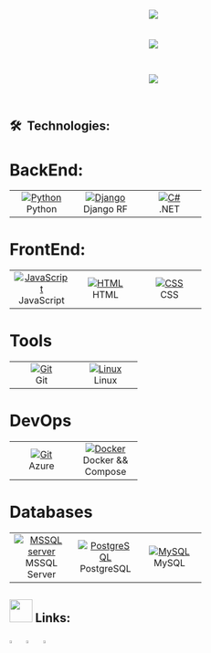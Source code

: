 <h1 align="center">
  <a href="https://git.io/typing-svg">
    <img src="https://readme-typing-svg.herokuapp.com/?lines=print(%22Hello%2C%20World!%22);Console.Writeline(%22Hello%2C%20World!%22);console.log(%22Hello%2C%20World!%22)&font=Fira%20Code&center=true&width=1000&height=50&size=25">
  </a>
</h1>
<p align="center">
  <br>
  <img src="https://readme-typing-svg.herokuapp.com/?lines=I'm+Emilzon!;BackEnd+Developer!&font=Fira%20Code&center=true&width=380&height=50&size=30">
</p> 

<br>

<p align="center">
  <a href="#">
    <img src="https://user-images.githubusercontent.com/48784001/130169241-21e51597-9693-47ff-a304-de1812851cd7.gif">
  </a>
</p>

<br>
  
## 🛠  Technologies:

# BackEnd:
<table>
  <tr>
    <td align="center" width="96">
      <a href="#">
        <img src="https://img.icons8.com/color/48/000000/python--v1.png" alt="Python"/>
      </a>
      <br>Python
    </td>
    <td align="center" width="96">
      <a href="#macropower-tech" >
        <img src="https://img.icons8.com/color/50/000000/django.png" alt="Django"/> 
      </a>
      <br>Django RF
    </td>
    <td align="center" width="96">
      <a href="#">
        <img src="https://img.icons8.com/color/48/000000/c-sharp-logo.png" alt="C#"/>  
      </a>
      <br>.NET
    </td>
  </tr>
</table>

# FrontEnd:
<table>
  <tr>
    <td align="center" width="96">
      <a href="#">
        <img src="https://img.icons8.com/color/50/000000/javascript--v1.png" alt="JavaScript"/>
      </a>
      <br>JavaScript
    </td>
    <td align="center" width="96">
      <a href="#" >
       <img src="https://img.icons8.com/color/50/000000/html-5--v1.png" alt="HTML"/>
      </a>
      <br>HTML
    </td>
    <td align="center" width="96">
      <a href="#" >
       <img src="https://img.icons8.com/color/50/000000/css3.png" alt="CSS"/>
      </a>
      <br>CSS
    </td>
  </tr>
</table>

# Tools

<table>
  <tr>
     <td align="center" width="96">
      <a href="#" >
       <img src="https://img.icons8.com/color/50/000000/git.png" alt="Git"/>
      </a>
      <br>Git
    </td>
    <td align="center" width="96">
      <a href="#" >
       <img src="https://img.icons8.com/color/48/000000/linux--v1.png" alt="Linux"/>
      </a>
      <br>Linux
    </td>
  </tr>
</table>

# DevOps

<table>
  <tr>
     <td align="center" width="96">
      <a href="#" >
       <img src="https://img.icons8.com/fluency/48/000000/azure-1.png" alt="Git"/>
      </a>
      <br>Azure
    </td>
    <td align="center" width="96">
      <a href="#" >
       <img src="https://img.icons8.com/color/50/000000/docker" alt="Docker"/>
      </a>
      <br>Docker && Compose
    </td>
  </tr>
</table>

# Databases

<table>
  <tr>
     <td align="center" width="96">
      <a href="#" >
       <img src="https://img.icons8.com/color/48/000000/microsoft-sql-server.png" alt="MSSQL server"/>
      </a>
      <br>MSSQL Server
    </td>
    <td align="center" width="96">
      <a href="#" >
       <img src="https://img.icons8.com/color/48/000000/postgresql.png" alt="PostgreSQL"/>
      </a>
      <br>PostgreSQL
    </td>
    <td align="center" width="96">
      <a href="#" >
       <img src="https://img.icons8.com/color/48/000000/mysql-logo.png" alt="MySQL"/>
      </a>
      <br>MySQL
    </td>
  </tr>
</table>

<!-- ## 📊 Stats:

<!-- <p>
  <a href="https://github.com/anuraghazra/github-readme-stats">
    <img src="https://github-readme-stats.vercel.app/api?username=EmilzonJ&show_icons=true&bg_color=0d1117&text_color=FFF&border_color=444" height="165">
  </a>
  <a href="https://github.com/anuraghazra/github-readme-stats">
    <img src="https://github-readme-stats.vercel.app/api/top-langs/?username=EmilzonJ&layout=compact&bg_color=0d1117&text_color=FFF&border_color=444"  height="165">
  </a>
  <br>
<!--   <a href="https://github.com/anuraghazra/github-readme-stats">
    <img src="https://github-readme-stats.vercel.app/api/wakatime?username=EmilzonJ&bg_color=0d1117&text_color=FFF&border_color=444">
  </a> -->
</p>

<!-- ## 🔥 Contributions:
<p>
  <a href="https://git.io/streak-stats">
    <img src="http://github-readme-streak-stats.herokuapp.com?user=EmilzonJ&theme=react&background=0d1117&border=666">
  </a>
  <br>
  <a href="https://github.com/Ashutosh00710/github-readme-activity-graph">
    <img src="https://activity-graph.herokuapp.com/graph?username=EmilzonJ&theme=react-dark&hide_border=true">
  </a>
</p> -->



## <img height="40" src="https://raw.githubusercontent.com/innng/innng/master/assets/kyubey.gif"/> Links: 
<!-- 
[<img src="https://img.icons8.com/color/48/000000/twitter.png" width="3.5%"/>](https://twitter.com/user)  &nbsp; [<img 
src="https://img.icons8.com/fluent/48/000000/facebook-new.png" width="3.5%"/>](https://www.facebook.com/sciencepal/)  &nbsp;  -->

[<img src="https://img.icons8.com/color/48/000000/linkedin.png" width="3.5%"/>](https://www.linkedin.com/in/emilzon-jeronimo-8651ab209 "LinkedIn")  &nbsp; [<img src="https://img.icons8.com/fluent/48/000000/instagram-new.png" width="3.5%"/>](https://instagram.com/emilzon__ "Instagram")  &nbsp; [<img src="https://img.icons8.com/fluent/48/000000/gmail.png" width="3.5%"/>](mailto:emilzonujero@gmail.com "Email") &nbsp; 
  
  






